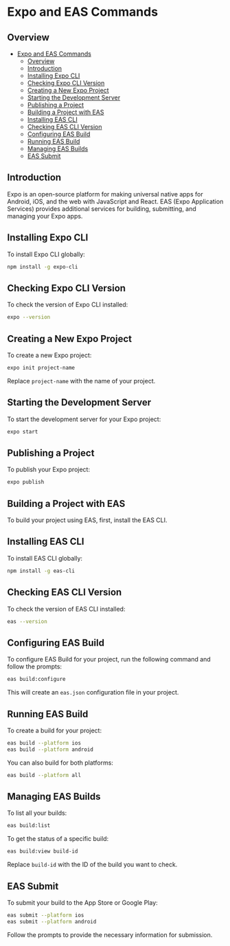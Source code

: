 # Expo and EAS Commands

## Overview
- [Expo and EAS Commands](#expo-and-eas-commands)
  - [Overview](#overview)
  - [Introduction](#introduction)
  - [Installing Expo CLI](#installing-expo-cli)
  - [Checking Expo CLI Version](#checking-expo-cli-version)
  - [Creating a New Expo Project](#creating-a-new-expo-project)
  - [Starting the Development Server](#starting-the-development-server)
  - [Publishing a Project](#publishing-a-project)
  - [Building a Project with EAS](#building-a-project-with-eas)
  - [Installing EAS CLI](#installing-eas-cli)
  - [Checking EAS CLI Version](#checking-eas-cli-version)
  - [Configuring EAS Build](#configuring-eas-build)
  - [Running EAS Build](#running-eas-build)
  - [Managing EAS Builds](#managing-eas-builds)
  - [EAS Submit](#eas-submit)

## Introduction

Expo is an open-source platform for making universal native apps for Android, iOS, and the web with JavaScript and React. EAS (Expo Application Services) provides additional services for building, submitting, and managing your Expo apps.

## Installing Expo CLI

To install Expo CLI globally:

```sh
npm install -g expo-cli
```

## Checking Expo CLI Version

To check the version of Expo CLI installed:

```sh
expo --version
```

## Creating a New Expo Project

To create a new Expo project:

```sh
expo init project-name
```

Replace `project-name` with the name of your project.

## Starting the Development Server

To start the development server for your Expo project:

```sh
expo start
```

## Publishing a Project

To publish your Expo project:

```sh
expo publish
```

## Building a Project with EAS

To build your project using EAS, first, install the EAS CLI.

## Installing EAS CLI

To install EAS CLI globally:

```sh
npm install -g eas-cli
```

## Checking EAS CLI Version

To check the version of EAS CLI installed:

```sh
eas --version
```

## Configuring EAS Build

To configure EAS Build for your project, run the following command and follow the prompts:

```sh
eas build:configure
```

This will create an `eas.json` configuration file in your project.

## Running EAS Build

To create a build for your project:

```sh
eas build --platform ios
eas build --platform android
```

You can also build for both platforms:

```sh
eas build --platform all
```

## Managing EAS Builds

To list all your builds:

```sh
eas build:list
```

To get the status of a specific build:

```sh
eas build:view build-id
```

Replace `build-id` with the ID of the build you want to check.

## EAS Submit

To submit your build to the App Store or Google Play:

```sh
eas submit --platform ios
eas submit --platform android
```

Follow the prompts to provide the necessary information for submission.